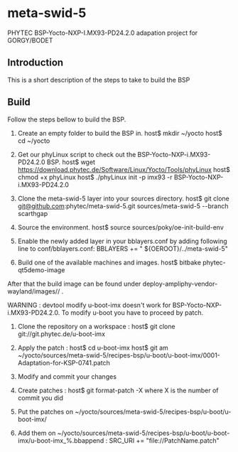 # meta-swid-5
PHYTEC BSP-Yocto-NXP-I.MX93-PD24.2.0 adapation project for  GORGY/BODET

Introduction
------------
This is a short description of the steps to take to build the BSP

Build
-----
Follow the steps bellow to build the BSP.

1. Create an empty folder to build the BSP in.
   host$ mkdir ~/yocto
   host$ cd ~/yocto

2. Get our phyLinux script to check out the BSP-Yocto-NXP-i.MX93-PD24.2.0
   BSP.
   host$ wget https://download.phytec.de/Software/Linux/Yocto/Tools/phyLinux
   host$ chmod +x phyLinux
   host$ ./phyLinux init -p imx93 -r BSP-Yocto-NXP-i.MX93-PD24.2.0

3. Clone the meta-swid-5 layer into your sources directory.
   host$ git clone git@github.com:phytec/meta-swid-5.git sources/meta-swid-5 --branch scarthgap

4. Source the environment.
   host$ source sources/poky/oe-init-build-env

5. Enable the newly added layer in your bblayers.conf by adding following line
   to conf/bblayers.conf:
   BBLAYERS += " ${OEROOT}/../meta-swid-5"

6. Build one of the available machines and images.
   host$ bitbake phytec-qt5demo-image


After that the build image can be found under
deploy-ampliphy-vendor-wayland/images/<machine-name>/ .

WARNING : devtool modify u-boot-imx doesn't work for BSP-Yocto-NXP-i.MX93-PD24.2.0. 
To modify u-boot you have to proceed by patch. 

1. Clone the repository on a workspace : host$ git clone git://git.phytec.de/u-boot-imx

2. Apply the patch : host$ cd u-boot-imx host$ git am ~/yocto/sources/meta-swid-5/recipes-bsp/u-boot/u-boot-imx/0001-Adaptation-for-KSP-0741.patch

3. Modify and commit your changes

4. Create patches : host$ git format-patch -X where X is the number of commit you did

5. Put the patches on ~/yocto/sources/meta-swid-5/recipes-bsp/u-boot/u-boot-imx/

6. Add them on ~/yocto/sources/meta-swid-5/recipes-bsp/u-boot/u-boot-imx/u-boot-imx_%.bbappend : SRC_URI += "file://PatchName.patch"


